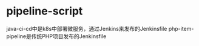 # pipeline-script
java-ci-cd中是k8s中部署微服务，通过Jenkins来发布的Jenkinsfile
php-item-pipeline是传统PHP项目发布的Jenkinsfile
